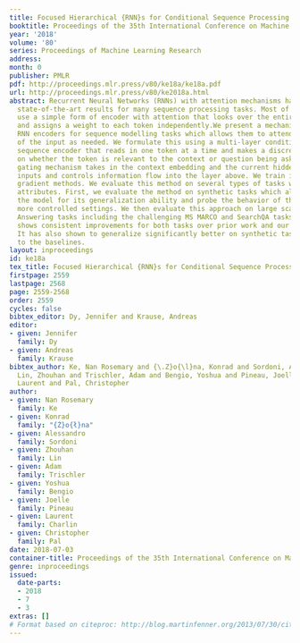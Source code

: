```yaml
---
title: Focused Hierarchical {RNN}s for Conditional Sequence Processing
booktitle: Proceedings of the 35th International Conference on Machine Learning
year: '2018'
volume: '80'
series: Proceedings of Machine Learning Research
address: 
month: 0
publisher: PMLR
pdf: http://proceedings.mlr.press/v80/ke18a/ke18a.pdf
url: http://proceedings.mlr.press/v80/ke2018a.html
abstract: Recurrent Neural Networks (RNNs) with attention mechanisms have obtained
  state-of-the-art results for many sequence processing tasks. Most of these models
  use a simple form of encoder with attention that looks over the entire sequence
  and assigns a weight to each token independently.We present a mechanism for focusing
  RNN encoders for sequence modelling tasks which allows them to attend to key parts
  of the input as needed. We formulate this using a multi-layer conditional %hierarchical
  sequence encoder that reads in one token at a time and makes a discrete decision
  on whether the token is relevant to the context or question being asked. The discrete
  gating mechanism takes in the context embedding and the current hidden state as
  inputs and controls information flow into the layer above. We train it using policy
  gradient methods. We evaluate this method on several types of tasks with different
  attributes. First, we evaluate the method on synthetic tasks which allow us to evaluate
  the model for its generalization ability and probe the behavior of the gates in
  more controlled settings. We then evaluate this approach on large scale Question
  Answering tasks including the challenging MS MARCO and SearchQA tasks. Our models
  shows consistent improvements for both tasks over prior work and our baselines.
  It has also shown to generalize significantly better on synthetic tasks as compared
  to the baselines.
layout: inproceedings
id: ke18a
tex_title: Focused Hierarchical {RNN}s for Conditional Sequence Processing
firstpage: 2559
lastpage: 2568
page: 2559-2568
order: 2559
cycles: false
bibtex_editor: Dy, Jennifer and Krause, Andreas
editor:
- given: Jennifer
  family: Dy
- given: Andreas
  family: Krause
bibtex_author: Ke, Nan Rosemary and {\.Z}o{\l}na, Konrad and Sordoni, Alessandro and
  Lin, Zhouhan and Trischler, Adam and Bengio, Yoshua and Pineau, Joelle and Charlin,
  Laurent and Pal, Christopher
author:
- given: Nan Rosemary
  family: Ke
- given: Konrad
  family: "{Ż}o{ł}na"
- given: Alessandro
  family: Sordoni
- given: Zhouhan
  family: Lin
- given: Adam
  family: Trischler
- given: Yoshua
  family: Bengio
- given: Joelle
  family: Pineau
- given: Laurent
  family: Charlin
- given: Christopher
  family: Pal
date: 2018-07-03
container-title: Proceedings of the 35th International Conference on Machine Learning
genre: inproceedings
issued:
  date-parts:
  - 2018
  - 7
  - 3
extras: []
# Format based on citeproc: http://blog.martinfenner.org/2013/07/30/citeproc-yaml-for-bibliographies/
---
```

